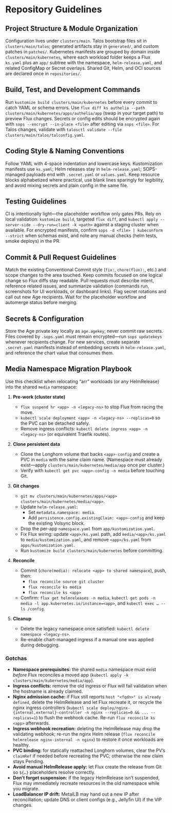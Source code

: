 # Repository Guidelines

## Project Structure & Module Organization
Configuration lives under `clusters/main`. Talos bootstrap files sit in `clusters/main/talos`; generated artifacts stay in `generated/`, and custom patches in `patches/`. Kubernetes manifests are grouped by domain inside `clusters/main/kubernetes`, where each workload folder keeps a Flux `ks.yaml` plus an `app/` subtree with the namespace, `helm-release.yaml`, and related ConfigMap or Secret overlays. Shared Git, Helm, and OCI sources are declared once in `repositories/`.

## Build, Test, and Development Commands
Run `kustomize build clusters/main/kubernetes` before every commit to catch YAML or schema errors. Use `flux diff ks authelia --path clusters/main/kubernetes/apps/authelia/app` (swap in your target path) to preview Flux changes. Secrets or config edits should be encrypted again with `sops --encrypt --in-place <file>` after editing via `sops <file>`. For Talos changes, validate with `talosctl validate --file clusters/main/talos/talconfig.yaml`.

## Coding Style & Naming Conventions
Follow YAML with 4-space indentation and lowercase keys. Kustomization manifests use `ks.yaml`; Helm releases stay in `helm-release.yaml`; SOPS-managed payloads end with `.secret.yaml` or `values.yaml`. Keep resource blocks alphabetized where practical, use blank lines sparingly for legibility, and avoid mixing secrets and plain config in the same file.

## Testing Guidelines
CI is intentionally light—the placeholder workflow only gates PRs. Rely on local validation: `kustomize build`, targeted `flux diff`, and `kubectl apply --server-side --dry-run=client -k <path>` against a staging cluster when available. For encrypted manifests, confirm `sops -d <file> | kubeconform --strict` when schemas exist, and note any manual checks (helm tests, smoke deploys) in the PR.

## Commit & Pull Request Guidelines
Match the existing Conventional Commit style (`fix:`, `chore(flux):`, etc.) and scope changes to the area touched. Keep commits focused on one logical change so Flux diffs stay readable. Pull requests must describe intent, reference related issues, and summarize validation (commands run, screenshots for UI workloads, or dashboard links). Flag secret rotations and call out new Age recipients. Wait for the placeholder workflow and automerge status before merging.

## Secrets & Configuration
Store the Age private key locally as `age.agekey`; never commit raw secrets. Files covered by `.sops.yaml` must remain encrypted—run `sops updatekeys` whenever recipients change. For new services, create separate `.secret.yaml` manifests instead of embedding secrets in `helm-release.yaml`, and reference the chart value that consumes them.

## Media Namespace Migration Playbook
Use this checklist when relocating “arr” workloads (or any HelmRelease) into the shared `media` namespace:

1. **Pre-work (cluster state)**
   - `flux suspend hr <app> -n <legacy-ns>` to stop Flux from racing the move.
   - `kubectl scale deployment <app> -n <legacy-ns> --replicas=0` so the PVC can be detached safely.
   - Remove ingress conflicts: `kubectl delete ingress <app> -n <legacy-ns>` (or equivalent Traefik routes).

2. **Clone persistent data**
   - Clone the Longhorn volume that backs `<app>-config` and create a PVC in `media` with the same claim name. (Namespace must already exist—apply `clusters/main/kubernetes/media/app` once per cluster.)
   - Verify with `kubectl get pvc <app>-config -n media` before touching Git.

3. **Git changes**
   - `git mv clusters/main/kubernetes/apps/<app> clusters/main/kubernetes/media/<app>`.
   - Update `helm-release.yaml`:
     - Set `metadata.namespace: media`.
     - Add `persistence.config.existingClaim: <app>-config` and keep the existing Volsync block.
   - Drop the per-app `namespace.yaml` from `app/kustomization.yaml`.
   - Fix Flux wiring: update `<app>/ks.yaml` path, add `media/<app>/ks.yaml` to `media/kustomization.yaml`, and remove `<app>/ks.yaml` from `apps/kustomization.yaml`.
   - Run `kustomize build clusters/main/kubernetes` before committing.

4. **Reconcile**
   - Commit (`chore(media): relocate <app> to shared namespace`), push, then:
     - `flux reconcile source git cluster`
     - `flux reconcile ks media`
     - `flux reconcile ks <app>`
   - Confirm: `flux get helmreleases -n media`, `kubectl get pods -n media -l app.kubernetes.io/instance=<app>`, and `kubectl exec … -- ls /config`.

5. **Cleanup**
   - Delete the legacy namespace once satisfied: `kubectl delete namespace <legacy-ns>`.
   - Re-enable chart-managed ingress if a manual one was applied during debugging.

### Gotchas
- **Namespace prerequisites:** the shared `media` namespace must exist *before* Flux reconciles a moved app (`kubectl apply -k clusters/main/kubernetes/media/app`).
- **Ingress conflicts:** remove the old ingress or Flux will fail validation when the hostname is already claimed.
- **Nginx admission cache:** if Flux still reports `host "<fqdn>" is already defined`, delete the HelmRelease and let Flux recreate it, or recycle the nginx ingress controllers (`kubectl scale deploy/nginx-{internal,external}-controller -n nginx --replicas=0 && ... --replicas=1`) to flush the webhook cache. Re-run `flux reconcile ks <app>` afterwards.
- **Ingress webhook recreation:** deleting the HelmRelease may drop the validating webhook; re-run the nginx Helm release (`flux reconcile helmrelease nginx-internal -n nginx`) to restore it once workloads are healthy.
- **PVC binding:** for statically reattached Longhorn volumes, clear the PV’s `claimRef` if needed before recreating the PVC; otherwise the new claim stays Pending.
- **Avoid manual HelmRelease apply:** let Flux create the release from Git so `${…}` placeholders resolve correctly.
- **Don’t forget suspension:** if the legacy HelmRelease isn’t suspended, Flux may immediately recreate resources in the old namespace while you migrate.
- **LoadBalancer IP drift:** MetalLB may hand out a new IP after reconciliation; update DNS or client configs (e.g., Jellyfin UI) if the VIP changes.

